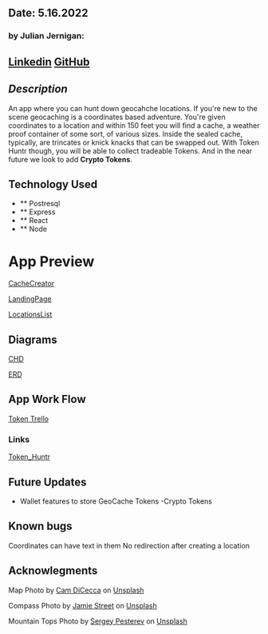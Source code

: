 ## Date: 5.16.2022

### by Julian Jernigan:

[Linkedin](https://www.linkedin.com/in/julian-jernigan813/)
[GitHub](https://github.com/Job85)
---
## *Description*
An app where you can hunt down geocahche locations. If you're new to the scene geocaching is a coordinates based adventure. You're given coordinates to a location and within 150 feet you will find a cache, a weather proof container of some sort, of various sizes. Inside the sealed cache, typically, are trincates or knick knacks that can be swapped out. With Token Huntr though, you will be able to collect tradeable Tokens. And in the near future we look to add **Crypto Tokens**.

## Technology Used
- ** Postresql
- ** Express
- ** React
- ** Node

# App Preview
[CacheCreator](./assets/CacheCreator.png)

[LandingPage](./assets/LandingPage.jpeg)

[LocationsList](./assets/LocationsList.png)

## Diagrams
[CHD](/assets/CHD.jpeg)

[ERD](/assets/ERD.jpeg)

## App Work Flow
[Token Trello](https://trello.com/b/uCrbG9pF/token-huntr-app)

### Links
[Token_Huntr]( https://token-huntr.herokuapp.com)


## Future Updates
- Wallet features to store GeoCache Tokens
-Crypto Tokens


## Known bugs
Coordinates can have text in them
No redirection after creating a location

## Acknowlegments
Map Photo by <a href="https://unsplash.com/@camdicecca?utm_source=unsplash&utm_medium=referral&utm_content=creditCopyText">Cam DiCecca</a> on <a href="https://unsplash.com/s/photos/explore?utm_source=unsplash&utm_medium=referral&utm_content=creditCopyText">Unsplash</a>

Compass Photo by <a href="https://unsplash.com/@jamie452?utm_source=unsplash&utm_medium=referral&utm_content=creditCopyText">Jamie Street</a> on <a href="https://unsplash.com/s/photos/compass?utm_source=unsplash&utm_medium=referral&utm_content=creditCopyText">Unsplash</a>
  
Mountain Tops Photo by <a href="https://unsplash.com/es/@sickle?utm_source=unsplash&utm_medium=referral&utm_content=creditCopyText">Sergey Pesterev</a> on <a href="https://unsplash.com/s/photos/explore?utm_source=unsplash&utm_medium=referral&utm_content=creditCopyText">Unsplash</a>
  